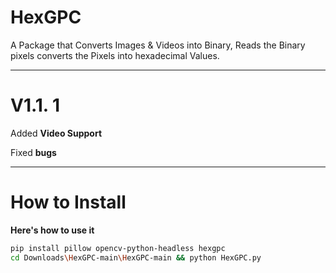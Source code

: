 # HexGPC

A Package that Converts Images & Videos into Binary, Reads the Binary pixels converts the Pixels into hexadecimal Values.

---

# V1.1. 1

Added **Video Support**

Fixed **bugs**

---

# How to Install

**Here's how to use it**

```bash
pip install pillow opencv-python-headless hexgpc 
cd Downloads\HexGPC-main\HexGPC-main && python HexGPC.py

